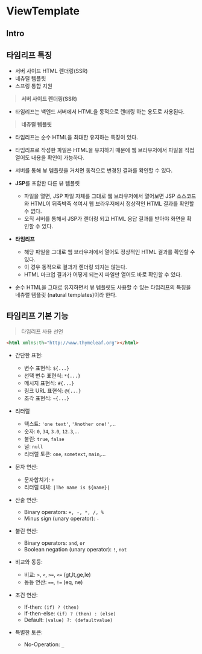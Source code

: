 # ViewTemplate

## Intro

## 타임리프 특징

- 서버 사이드 HTML 렌더링(SSR)
- 네츄럴 템플릿
- 스프링 통합 지원

> **서버 사이드 렌더링(SSR)**

- 타임리프는 백엔드 서버에서 HTML을 동적으로 렌더링 하는 용도로 사용된다.

> **네츄럴 템플릿**

- 타임리프는 순수 HTML을 최대한 유지하는 특징이 있다.
- 타임리프로 작성한 파일은 HTML을 유지하기 때문에 웹 브라우저에서 파일을 직접 열어도 내용을 확인이 가능하다.
- 서버를 통해 뷰 템플릿을 거치면 동적으로 변경된 결과를 확인할 수 있다.

- **JSP**를 포함한 다른 뷰 템플릿
	- 파일을 열면, JSP 파일 자체를 그대로 웹 브라우저에서 열어보면 JSP 소스코드와 HTML이 뒤죽박죽 섞여서 웹 브라우저에서 정상적인 HTML 결과를 확인할 수 없다.
	- 오직 서버를 통해서 JSP가 렌더링 되고 HTML 응답 결과를 받아야 화면을 확인할 수 있다.

- **타임리프**
	- 해당 파일을 그대로 웹 브라우저에서 열어도 정상적인 HTML 결과를 확인할 수 있다.
	- 이 경우 동적으로 결과가 렌더링 되지는 않는다.
	- HTML 마크업 결과가 어떻게 되는지 파일만 열어도 바로 확인할 수 있다.

- 순수 HTML을 그대로 유지하면서 뷰 템플릿도 사용할 수 있는 타임리프의 특징을 네츄럴 템플릿 (natural templates)이라 한다.

## 타임리프 기본 기능

> 타임리프 사용 선언

```html
<html xmlns:th="http://www.thymeleaf.org"></html>
```

- 간단한 표현:
    - 변수 표현식: `${...}`
	- 선택 변수 표현식: `*{...}`
	- 메시지 표현식: `#{...}`
	- 링크 URL 표현식: `@{...}`
	- 조각 표현식: `~{...}`

- 리터럴
	- 텍스트: `'one text'`, `'Another one!'`,...
	- 숫자: `0`, `34`, `3.0`, `12.3`,...
	- 불린: `true`, `false`
	- 널: `null`
	- 리터럴 토큰: `one`, `sometext`, `main`,...

- 문자 연산:
	- 문자합치기: `+`
	- 리터럴 대체: `|The name is ${name}|`

- 산술 연산:
	- Binary operators: `+, -, *, /, %`
	- Minus sign (unary operator): `-`

- 불린 연산:
	- Binary operators: `and`, `or`
	- Boolean negation (unary operator): `!`, `not`

- 비교와 동등:
	- 비교: `>`, `<`, `>=`, `<=` (gt,lt,ge,le)
	- 동등 연산: `==`, `!=` (eq, ne)

- 조건 연산:
	- If-then: `(if) ? (then)`
	- If-then-else: `(if) ? (then) : (else)`
	- Default: `(value) ?: (defaultvalue)`
	

- 특별한 토큰:
	- No-Operation: `_`
